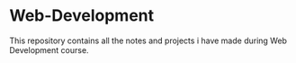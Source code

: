 # Web-Development
This repository contains all the notes and projects i have made during Web Development course.
